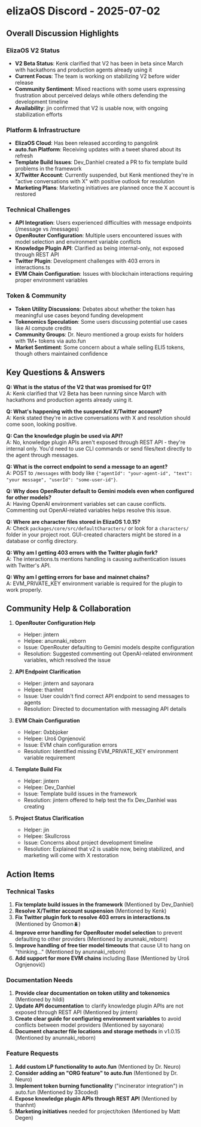 # elizaOS Discord - 2025-07-02

## Overall Discussion Highlights

### ElizaOS V2 Status
- **V2 Beta Status**: Kenk clarified that V2 has been in beta since March with hackathons and production agents already using it
- **Current Focus**: The team is working on stabilizing V2 before wider release
- **Community Sentiment**: Mixed reactions with some users expressing frustration about perceived delays while others defending the development timeline
- **Availability**: jin confirmed that V2 is usable now, with ongoing stabilization efforts

### Platform & Infrastructure
- **ElizaOS Cloud**: Has been released according to pangolink
- **auto.fun Platform**: Receiving updates with a tweet shared about its refresh
- **Template Build Issues**: Dev_Danhiel created a PR to fix template build problems in the framework
- **X/Twitter Account**: Currently suspended, but Kenk mentioned they're in "active conversations with X" with positive outlook for resolution
- **Marketing Plans**: Marketing initiatives are planned once the X account is restored

### Technical Challenges
- **API Integration**: Users experienced difficulties with message endpoints (/message vs /messages)
- **OpenRouter Configuration**: Multiple users encountered issues with model selection and environment variable conflicts
- **Knowledge Plugin API**: Clarified as being internal-only, not exposed through REST API
- **Twitter Plugin**: Development challenges with 403 errors in interactions.ts
- **EVM Chain Configuration**: Issues with blockchain interactions requiring proper environment variables

### Token & Community
- **Token Utility Discussions**: Debates about whether the token has meaningful use cases beyond funding development
- **Tokenomics Speculation**: Some users discussing potential use cases like AI compute credits
- **Community Groups**: Dr. Neuro mentioned a group exists for holders with 1M+ tokens via auto.fun
- **Market Sentiment**: Some concern about a whale selling ELI5 tokens, though others maintained confidence

## Key Questions & Answers

**Q: What is the status of the V2 that was promised for Q1?**  
A: Kenk clarified that V2 Beta has been running since March with hackathons and production agents already using it.

**Q: What's happening with the suspended X/Twitter account?**  
A: Kenk stated they're in active conversations with X and resolution should come soon, looking positive.

**Q: Can the knowledge plugin be used via API?**  
A: No, knowledge plugin APIs aren't exposed through REST API - they're internal only. You'd need to use CLI commands or send files/text directly to the agent through messages.

**Q: What is the correct endpoint to send a message to an agent?**  
A: POST to `/messages` with body like `{"agentId": "your-agent-id", "text": "your message", "userId": "some-user-id"}`.

**Q: Why does OpenRouter default to Gemini models even when configured for other models?**  
A: Having OpenAI environment variables set can cause conflicts. Commenting out OpenAI-related variables helps resolve this issue.

**Q: Where are character files stored in ElizaOS 1.0.15?**  
A: Check `packages/core/src/defaultCharacters/` or look for a `characters/` folder in your project root. GUI-created characters might be stored in a database or config directory.

**Q: Why am I getting 403 errors with the Twitter plugin fork?**  
A: The interactions.ts mentions handling is causing authentication issues with Twitter's API.

**Q: Why am I getting errors for base and mainnet chains?**  
A: EVM_PRIVATE_KEY environment variable is required for the plugin to work properly.

## Community Help & Collaboration

1. **OpenRouter Configuration Help**
   - Helper: jintern
   - Helpee: anunnaki_reborn
   - Issue: OpenRouter defaulting to Gemini models despite configuration
   - Resolution: Suggested commenting out OpenAI-related environment variables, which resolved the issue

2. **API Endpoint Clarification**
   - Helper: jintern and sayonara
   - Helpee: thanhnt
   - Issue: User couldn't find correct API endpoint to send messages to agents
   - Resolution: Directed to documentation with messaging API details

3. **EVM Chain Configuration**
   - Helper: 0xbbjoker
   - Helpee: Uroš Ognjenović
   - Issue: EVM chain configuration errors
   - Resolution: Identified missing EVM_PRIVATE_KEY environment variable requirement

4. **Template Build Fix**
   - Helper: jintern
   - Helpee: Dev_Danhiel
   - Issue: Template build issues in the framework
   - Resolution: jintern offered to help test the fix Dev_Danhiel was creating

5. **Project Status Clarification**
   - Helper: jin
   - Helpee: Skullcross
   - Issue: Concerns about project development timeline
   - Resolution: Explained that v2 is usable now, being stabilized, and marketing will come with X restoration

## Action Items

### Technical Tasks
1. **Fix template build issues in the framework** (Mentioned by Dev_Danhiel)
2. **Resolve X/Twitter account suspension** (Mentioned by Kenk)
3. **Fix Twitter plugin fork to resolve 403 errors in interactions.ts** (Mentioned by Gnomon🪲)
4. **Improve error handling for OpenRouter model selection** to prevent defaulting to other providers (Mentioned by anunnaki_reborn)
5. **Improve handling of free tier model timeouts** that cause UI to hang on "thinking..." (Mentioned by anunnaki_reborn)
6. **Add support for more EVM chains** including Base (Mentioned by Uroš Ognjenović)

### Documentation Needs
1. **Provide clear documentation on token utility and tokenomics** (Mentioned by hildi)
2. **Update API documentation** to clarify knowledge plugin APIs are not exposed through REST API (Mentioned by jintern)
3. **Create clear guide for configuring environment variables** to avoid conflicts between model providers (Mentioned by sayonara)
4. **Document character file locations and storage methods** in v1.0.15 (Mentioned by anunnaki_reborn)

### Feature Requests
1. **Add custom LP functionality to auto.fun** (Mentioned by Dr. Neuro)
2. **Consider adding an "ORG feature" to auto.fun** (Mentioned by Dr. Neuro)
3. **Implement token burning functionality** ("incinerator integration") in auto.fun (Mentioned by 33coded)
4. **Expose knowledge plugin APIs through REST API** (Mentioned by thanhnt)
5. **Marketing initiatives** needed for project/token (Mentioned by Matt Degen)